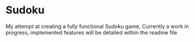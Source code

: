 # Sudoku
My attempt at creating a fully functional Sudoku game, Currently a work in progress, implemented features will be detailed within the readme file
